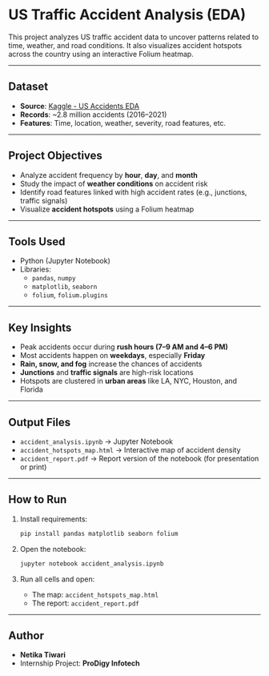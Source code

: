 
# US Traffic Accident Analysis (EDA)

This project analyzes US traffic accident data to uncover patterns related to time, weather, and road conditions. It also visualizes accident hotspots across the country using an interactive Folium heatmap.

---

##  Dataset
- **Source**: [Kaggle - US Accidents EDA](https://www.kaggle.com/code/harshalbhamare/us-accident-eda)
- **Records**: ~2.8 million accidents (2016–2021)
- **Features**: Time, location, weather, severity, road features, etc.

---

##  Project Objectives

- Analyze accident frequency by **hour**, **day**, and **month**
- Study the impact of **weather conditions** on accident risk
- Identify road features linked with high accident rates (e.g., junctions, traffic signals)
- Visualize **accident hotspots** using a Folium heatmap

---

##  Tools Used

- Python (Jupyter Notebook)
- Libraries:
  - `pandas`, `numpy`
  - `matplotlib`, `seaborn`
  - `folium`, `folium.plugins`

---

##  Key Insights

- Peak accidents occur during **rush hours (7–9 AM and 4–6 PM)**
- Most accidents happen on **weekdays**, especially **Friday**
- **Rain, snow, and fog** increase the chances of accidents
- **Junctions** and **traffic signals** are high-risk locations
- Hotspots are clustered in **urban areas** like LA, NYC, Houston, and Florida

---

##  Output Files

- `accident_analysis.ipynb` → Jupyter Notebook
- `accident_hotspots_map.html` → Interactive map of accident density
- `accident_report.pdf` → Report version of the notebook (for presentation or print)

---

##  How to Run

1. Install requirements:
   ```bash
   pip install pandas matplotlib seaborn folium
   ```

2. Open the notebook:
   ```bash
   jupyter notebook accident_analysis.ipynb
   ```

3. Run all cells and open:
   - The map: `accident_hotspots_map.html`
   - The report: `accident_report.pdf`

---

##  Author

- **Netika Tiwari**
- Internship Project: **ProDigy Infotech**
